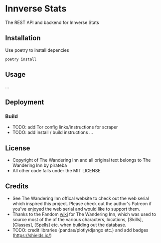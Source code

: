 # Innverse Stats
The REST API and backend for Innverse Stats

## Installation
Use poetry to install depencies
```console
poetry install
```

## Usage
...

## Deployment

### Build
- TODO: add Tor config links/instructions for scraper
- TODO: add install / build instructions
...


## License
- Copyright of The Wandering Inn and all original text belongs to The Wandering Inn by
pirateba
- All other code falls under the MIT LICENSE

## Credits
- See The Wandering Inn offical website to check out the web serial which inspired this project. Please check out the author's Patreon if you've enjoyed the web serial and would like to support them.
- Thanks to the Fandom [wiki](https://thewanderinginn.fandom.com/wiki/The_Wandering_Inn_Wiki) for The Wandering Inn, which was used to source most of the of the various characters, locations, [Skills], [Classes], [Spells] etc. when building out the database.
- TODO: credit libraries (pandas/plotly/django etc.) and add badges (https://shields.io/)
